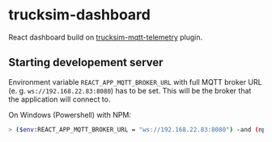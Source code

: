 # trucksim-dashboard

React dashboard build on [trucksim-mqtt-telemetry](https://github.com/ggljzr/trucksim-mqtt-telemetry) plugin.

## Starting developement server

Environment variable ``REACT_APP_MQTT_BROKER_URL`` with full MQTT broker URL (e. g. ``ws://192.168.22.83:8080``) has to be
set. This will be the broker that the application will connect to.

On Windows (Powershell) with NPM:

```bash
> ($env:REACT_APP_MQTT_BROKER_URL = "ws://192.168.22.83:8080") -and (npm start)
```
